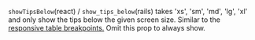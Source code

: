 `showTipsBelow`(react) / `show_tips_below`(rails) takes 'xs', 'sm', 'md', 'lg', 'xl' and only show the tips below the given screen size. Similar to the <a href="/kits/table/react" target="_blank">responsive table breakpoints.</a>  Omit this prop to always show.